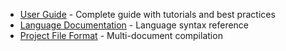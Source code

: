 <!-- (dl (section-meta Learn More)) -->

* [User Guide](<!-- (dl (get-path user-guide)) -->) - Complete guide with tutorials and best practices
* [Language Documentation](<!-- (dl (get-path lang)) -->) - Language syntax reference
* [Project File Format](<!-- (dl (get-path project)) -->) - Multi-document compilation